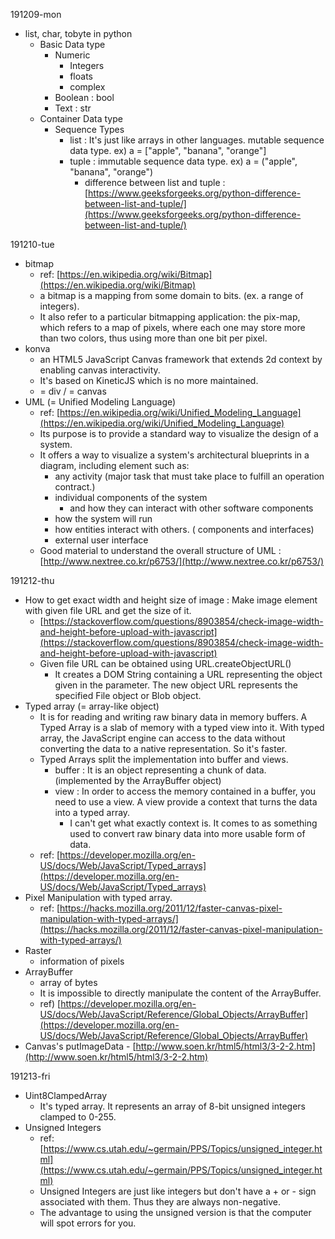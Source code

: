 191209-mon

- list, char, tobyte in python
  - Basic Data type
    - Numeric
      - Integers
      - floats
      - complex
    - Boolean : bool
    - Text : str
  - Container Data type
    - Sequence Types
      - list : It's just like arrays in other languages. mutable sequence data type. ex) a = ["apple", "banana", "orange"]
      - tuple : immutable sequence data type. ex) a = ("apple", "banana", "orange")
        - difference between list and tuple : [https://www.geeksforgeeks.org/python-difference-between-list-and-tuple/](https://www.geeksforgeeks.org/python-difference-between-list-and-tuple/)

191210-tue

- bitmap
  - ref: [https://en.wikipedia.org/wiki/Bitmap](https://en.wikipedia.org/wiki/Bitmap)
  - a bitmap is a mapping from some domain to bits. (ex. a range of integers).
  - It also refer to a particular bitmapping application: the pix-map, which refers to a map of pixels, where each one may store more than two colors, thus using more than one bit per pixel.
- konva
  - an HTML5 JavaScript Canvas framework that extends 2d context by enabling canvas interactivity.
  - It's based on KineticJS which is no more maintained.
  - <Stage> = div / <Layer> = canvas
- UML (= Unified Modeling Language)
  - ref: [https://en.wikipedia.org/wiki/Unified_Modeling_Language](https://en.wikipedia.org/wiki/Unified_Modeling_Language)
  - Its purpose is to provide a standard way to visualize the design of a system.
  - It offers a way to visualize a system's architectural blueprints in a diagram, including element such as:
    - any activity (major task that must take place to fulfill an operation contract.)
    - individual components of the system
      - and how they can interact with other software components
    - how the system will run
    - how entities interact with others. ( components and interfaces)
    - external user interface
  - Good material to understand the overall structure of UML : [http://www.nextree.co.kr/p6753/](http://www.nextree.co.kr/p6753/)

191212-thu

- How to get exact width and height size of image : Make image element with given file URL and get the size of it.
  - [https://stackoverflow.com/questions/8903854/check-image-width-and-height-before-upload-with-javascript](https://stackoverflow.com/questions/8903854/check-image-width-and-height-before-upload-with-javascript)
  - Given file URL can be obtained using URL.createObjectURL()
    - It creates a DOM String containing a URL representing the object given in the parameter. The new object URL represents the specified File object or Blob object.
- Typed array (= array-like object)
  - It is for reading and writing raw binary data in memory buffers. A Typed Array is a slab of memory with a typed view into it. With typed array, the JavaScript engine can access to the data without converting the data to a native representation. So it's faster.
  - Typed Arrays split the implementation into buffer and views.
    - buffer : It is an object representing a chunk of data. (implemented by the ArrayBuffer object)
    - view : In order to access the memory contained in a buffer, you need to use a view. A view provide a context that turns the data into a typed array.
      - I can't get what exactly context is. It comes to as something used to convert raw binary data into more usable form of data.
  - ref: [https://developer.mozilla.org/en-US/docs/Web/JavaScript/Typed_arrays](https://developer.mozilla.org/en-US/docs/Web/JavaScript/Typed_arrays)
- Pixel Manipulation with typed array.
  - ref: [https://hacks.mozilla.org/2011/12/faster-canvas-pixel-manipulation-with-typed-arrays/](https://hacks.mozilla.org/2011/12/faster-canvas-pixel-manipulation-with-typed-arrays/)
- Raster
  - information of pixels
- ArrayBuffer
  - array of bytes
  - It is impossible to directly manipulate the content of the ArrayBuffer.
  - ref) [https://developer.mozilla.org/en-US/docs/Web/JavaScript/Reference/Global_Objects/ArrayBuffer](https://developer.mozilla.org/en-US/docs/Web/JavaScript/Reference/Global_Objects/ArrayBuffer)
- Canvas's putImageData - [http://www.soen.kr/html5/html3/3-2-2.htm](http://www.soen.kr/html5/html3/3-2-2.htm)

191213-fri

- Uint8ClampedArray
  - It's typed array. It represents an array of 8-bit unsigned integers clamped to 0-255.
- Unsigned Integers
  - ref: [https://www.cs.utah.edu/~germain/PPS/Topics/unsigned_integer.html](https://www.cs.utah.edu/~germain/PPS/Topics/unsigned_integer.html)
  - Unsigned Integers are just like integers but don't have a + or - sign associated with them. Thus they are always non-negative.
  - The advantage to using the unsigned version is that the computer will spot errors for you.

